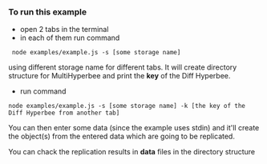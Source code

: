 ### To run this example
 - open 2 tabs in the terminal
 - in each of them run command 
```
 node examples/example.js -s [some storage name]
```
 using different storage name for different tabs. It will create directory structure for MultiHyperbee and print the **key** of the Diff Hyperbee.
 - run command 
 ```
 node examples/example.js -s [some storage name] -k [the key of the Diff Hyperbee from another tab]
 ```
You can then enter some data (since the example uses stdin) and it'll create the object(s) from the entered data which are going to be replicated.

You can chack the replication results in **data** files in the directory structure
 
 
